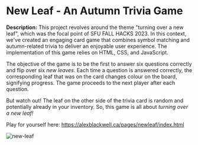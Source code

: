 # New Leaf - An Autumn Trivia Game

**Description:**
This project revolves around the theme "turning over a new leaf", which was the focal point of SFU FALL HACKS 2023. In this context, we've created an engaging card game that combines symbol matching and autumn-related trivia to deliver an enjoyable user experience. The implementation of this game relies on HTML, CSS, and JavaScript. 

The objective of the game is to be the first to answer six questions correctly and flip over six _new leaves_. Each time a question is answered correctly, the corresponding leaf that was on the card changes colour on the board, signifying progress. The game proceeds to the next player after each question.

But watch out! The leaf on the other side of the trivia card is random and potentially already in your inventory. So, this game is all about _turning over a new leaf!_ 
   
Play for yourself here: https://alexblackwell.ca/pages/newleaf/index.html 

![new-leaf](https://github.com/coltonBlackwell/new-leaf/assets/31634087/650d3ddd-0e4a-4bcf-9ac9-f8cc4dde315f)
